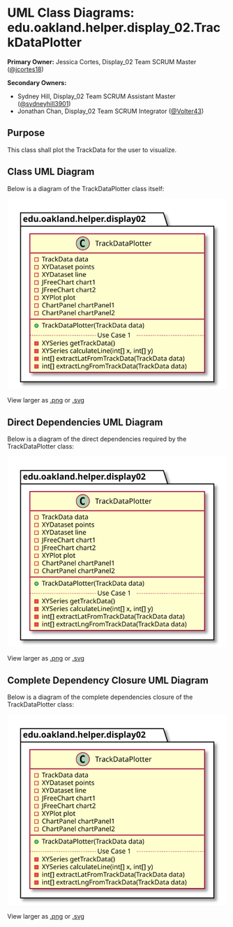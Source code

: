 # UML Class Diagrams: edu.oakland.helper.display_02.TrackDataPlotter

**Primary Owner:** Jessica Cortes, Display_02 Team SCRUM Master ([@jcortes18](https://github.com/jcortes18/))

**Secondary Owners:**

- Sydney Hill, Display_02 Team SCRUM Assistant Master ([@sydneyhill3901](https://github.com/sydneyhill3901/))
- Jonathan Chan, Display_02 Team SCRUM Integrator ([@Volter43](https://github.com/Volter43/))

## Purpose

This class shall plot the TrackData for the user to visualize.

## Class UML Diagram

Below is a diagram of the TrackDataPlotter class itself:

![TrackDataPlotter](./TrackDataPlotter.svg)

View larger as [.png](./TrackDataPlotter.png) or [.svg](./TrackDataPlotter.svg)

## Direct Dependencies UML Diagram

Below is a diagram of the direct dependencies required by the TrackDataPlotter class:

![TrackDataPlotter Direct Dependencies](./TrackDataPlotter_DirectDependencies.svg)

View larger as [.png](./TrackDataPlotter_DirectDependencies.png) or [.svg](./TrackDataPlotter_DirectDependencies.svg)

## Complete Dependency Closure UML Diagram

Below is a diagram of the complete dependencies closure of the TrackDataPlotter class:

![TrackDataPlotter Dependency Closure](./TrackDataPlotter_Closure.svg)

View larger as [.png](./TrackDataPlotter_Closure.png) or [.svg](./TrackDataPlotter_Closure.svg)
